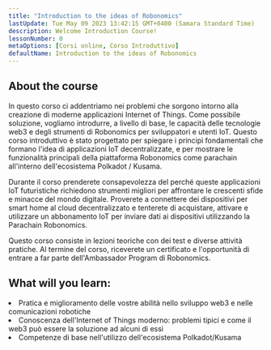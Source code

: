 ```yaml
---
title: "Introduction to the ideas of Robonomics"
lastUpdate: Tue May 09 2023 13:42:15 GMT+0400 (Samara Standard Time)
description: Welcome Introduction Course!
lessonNumber: 0
metaOptions: [Corsi online, Corso Introduttivo]
defaultName: Introduction to the ideas of Robonomics
---
```


## About the course

In questo corso ci addentriamo nei problemi che sorgono intorno alla creazione di moderne applicazioni Internet of Things. Come possibile soluzione, vogliamo introdurre, a livello di base, le capacità delle tecnologie web3 e degli strumenti di Robonomics per sviluppatori e utenti IoT. Questo corso introduttivo è stato progettato per spiegare i principi fondamentali che formano l'idea di applicazioni IoT decentralizzate, e per mostrare le funzionalità principali della piattaforma Robonomics come parachain all'interno dell'ecosistema Polkadot / Kusama.

Durante il corso prenderete consapevolezza del perché queste applicazioni IoT futuristiche richiedono strumenti migliori per affrontare le crescenti sfide e minacce del mondo digitale. Proverete a connettere dei dispositivi per smart home al cloud decentralizzato e tenterete di acquistare, attivare e utilizzare un abbonamento IoT per inviare dati ai dispositivi utilizzando la Parachain Robonomics.

Questo corso consiste in lezioni teoriche con dei test e diverse attività pratiche. Al termine del corso, riceverete un certificato e l'opportunità di entrare a far parte dell'Ambassador Program di Robonomics.


## What will you learn:

<List type="plus">
  <li>
    Pratica e miglioramento delle vostre abilità nello sviluppo web3 e nelle comunicazioni robotiche
  </li>
  <li>
    Conoscenza dell'Internet of Things moderno: problemi tipici e come il web3 può essere la soluzione ad alcuni di essi
  </li>
   <li>
    Competenze di base nell'utilizzo dell'ecosistema Polkadot/Kusama
  </li>
</List>